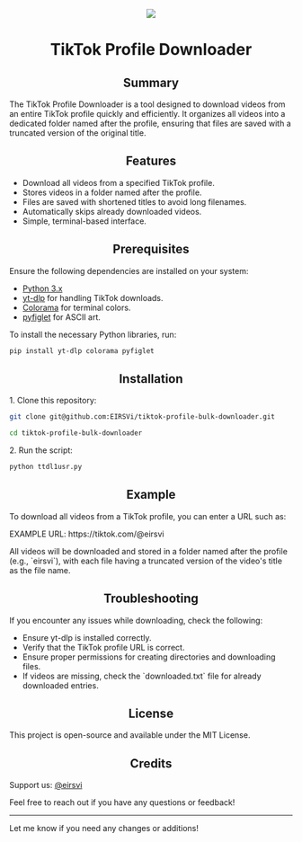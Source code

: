 

<p align="center">
  <a href="#">
    <img src="https://skillicons.dev/icons?i=git,kali,windows,powershell" />
  </a>
</p>

<h1 align="center">TikTok Profile Downloader</h1>

<h2 align="center">Summary</h2>

<p>
The TikTok Profile Downloader is a tool designed to download videos from an entire TikTok profile quickly and efficiently. It organizes all videos into a dedicated folder named after the profile, ensuring that files are saved with a truncated version of the original title.
</p>

<h2 align="center">Features</h2>

<ul>
  <li>Download all videos from a specified TikTok profile.</li>
  <li>Stores videos in a folder named after the profile.</li>
  <li>Files are saved with shortened titles to avoid long filenames.</li>
  <li>Automatically skips already downloaded videos.</li>
  <li>Simple, terminal-based interface.</li>
</ul>

<h2 align="center">Prerequisites</h2>

<p>Ensure the following dependencies are installed on your system:</p>

<ul>
  <li><a href="https://www.python.org/downloads/">Python 3.x</a></li>
  <li><a href="https://github.com/yt-dlp/yt-dlp">yt-dlp</a> for handling TikTok downloads.</li>
  <li><a href="https://pypi.org/project/colorama/">Colorama</a> for terminal colors.</li>
  <li><a href="https://pypi.org/project/pyfiglet/">pyfiglet</a> for ASCII art.</li>
</ul>

<p>To install the necessary Python libraries, run:</p>

```bash
pip install yt-dlp colorama pyfiglet
```

<h2 align="center">Installation</h2>

<p>1. Clone this repository:</p>

```bash
git clone git@github.com:EIRSVi/tiktok-profile-bulk-downloader.git

cd tiktok-profile-bulk-downloader
```

<p>2. Run the script:</p>

```bash
python ttdl1usr.py
```

<h2 align="center">Example</h2>

<p>
To download all videos from a TikTok profile, you can enter a URL such as:
</p>

<p>
 EXAMPLE URL: https://tiktok.com/@eirsvi
</p>

<p>
All videos will be downloaded and stored in a folder named after the profile (e.g., `eirsvi`), with each file having a truncated version of the video's title as the file name.
</p>

<h2 align="center">Troubleshooting</h2>

<p>
If you encounter any issues while downloading, check the following:
</p>

<ul>
  <li>Ensure yt-dlp is installed correctly.</li>
  <li>Verify that the TikTok profile URL is correct.</li>
  <li>Ensure proper permissions for creating directories and downloading files.</li>
  <li>If videos are missing, check the `downloaded.txt` file for already downloaded entries.</li>
</ul>

<h2 align="center">License</h2>

<p>
This project is open-source and available under the MIT License.
</p>

<h2 align="center">Credits</h2>

<p>
Support us: <a href="https://github.com/eirsvi/">@eirsvi</a>
</p>

<p>
Feel free to reach out if you have any questions or feedback!
</p>

---

Let me know if you need any changes or additions!
